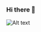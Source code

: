 ### Hi there 👋
<!-- ![javascript](https://user-images.githubusercontent.com/83466001/223190455-3fa636e8-95ff-43d6-b08c-d5138edb89e6.svg) -->
<img src="(https://user-images.githubusercontent.com/83466001/223190455-3fa636e8-95ff-43d6-b08c-d5138edb89e6.svg)" alt="Alt text" title="Optional title">

